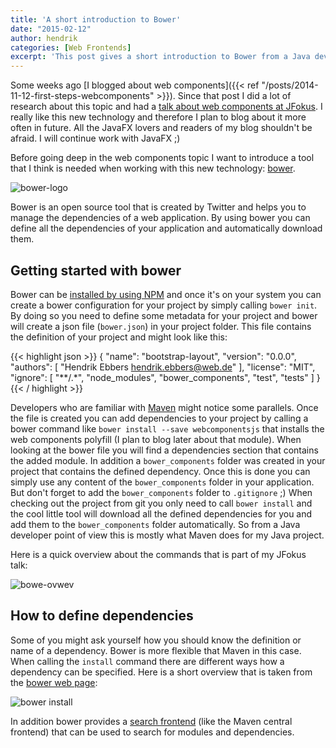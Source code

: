 ```yaml
---
title: 'A short introduction to Bower'
date: "2015-02-12"
author: hendrik
categories: [Web Frontends]
excerpt: 'This post gives a short introduction to Bower from a Java developers point of view.'
---
```

Some weeks ago [I blogged about web components]({{< ref "/posts/2014-11-12-first-steps-webcomponents" >}}). Since that post I did a lot of research about this topic and had a [talk about web components at JFokus](http://www.jfokus.se/jfokus/talks.jsp#WebComponents). I really like this new technology and therefore I plan to blog about it more often in future. All the JavaFX lovers and readers of my blog shouldn't be afraid. I will continue work with JavaFX ;)

Before going deep in the web components topic I want to introduce a tool that I think is needed when working with this new technology: [bower](http://bower.io).

![bower-logo](/posts/guigarage-legacy/bower-logo-300x263.png)

Bower is an open source tool that is created by Twitter and helps you to manage the dependencies of a web application. By using bower you can define all the dependencies of your application and automatically download them.

## Getting started with bower

Bower can be [installed by using NPM](http://bower.io/#install-bower) and once it's on your system you can create a bower configuration for your project by simply calling `bower init`. By doing so you need to define some metadata for your project and bower will create a json file (`bower.json`) in your project folder. This file contains the definition of your project and might look like this:

{{< highlight json >}}
{
  "name": "bootstrap-layout",
  "version": "0.0.0",
  "authors": [
    "Hendrik Ebbers <hendrik.ebbers@web.de>"
  ],
  "license": "MIT",
  "ignore": [
    "**/.*",
    "node_modules",
    "bower_components",
    "test",
    "tests"
  ]
}
{{< / highlight >}}

Developers who are familiar with [Maven](http://maven.apache.org) might notice some parallels. Once the file is created you can add dependencies to your project by calling a bower command like `bower install --save webcomponentsjs` that installs the web components polyfill (I plan to blog later about that module). When looking at the bower file you will find a dependencies section that contains the added module. In addition a `bower_components` folder was created in your project that contains the defined dependency. Once this is done you can simply use any content of the `bower_components` folder in your application. But don't forget to add the `bower_components` folder to `.gitignore` ;) When checking out the project from git you only need to call `bower install` and the cool little tool will download all the defined dependencies for you and add them to the `bower_components` folder automatically. So from a Java developer point of view this is mostly what Maven does for my Java project.

Here is a quick overview about the commands that is part of my JFokus talk:

![bowe-ovwev](/posts/guigarage-legacy/bowe-ovwev.png)

## How to define dependencies

Some of you might ask yourself how you should know the definition or name of a dependency. Bower is more flexible that Maven in this case. When calling the `install` command there are different ways how a dependency can be specified. Here is a short overview that is taken from the [bower web page](http://bower.io/#getting-started):

![bower install](/posts/guigarage-legacy/bower-install.png)

In addition bower provides a [search frontend](http://bower.io/search/) (like the Maven central frontend) that can be used to search for modules and dependencies.
